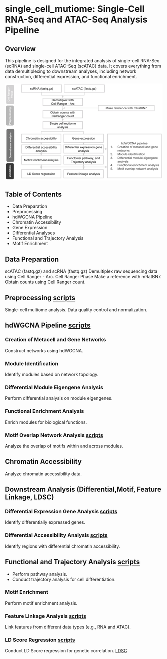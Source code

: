 # single_cell_mutiome: Single-Cell RNA-Seq and ATAC-Seq Analysis Pipeline

## Overview
This pipeline is designed for the integrated analysis of single-cell RNA-Seq (scRNA) and single-cell ATAC-Seq (scATAC) data. It covers everything from data demultiplexing to downstream analyses, including network construction, differential expression, and functional enrichment.

![My Image](https://github.com/mdsoapbrain/single_cell_mutiome/blob/main/scmutiome_pipeline.png)


## Table of Contents
- Data Preparation
- Preprocessing
- hdWGCNA Pipeline
- Chromatin Accessibility
- Gene Expression
- Differential Analyses
- Functional and Trajectory Analysis
- Motif Enrichment


## Data Preparation
scATAC (fastq.gz) and scRNA (fastq.gz)
Demultiplex raw sequencing data using Cell Ranger - Arc.
Cell Ranger Phase
Make a reference with mRatBN7.
Obtain counts using Cell Ranger count.
## Preprocessing [scripts](https://github.com/mdsoapbrain/single_cell_mutiome/blob/main/Preprocessing.R)
Single-cell multiome analysis.
Data quality control and normalization.
## hdWGCNA Pipeline [scripts](https://github.com/mdsoapbrain/single_cell_mutiome/blob/main/hdWGCNA.R)
### Creation of Metacell and Gene Networks
Construct networks using hdWGCNA.
### Module Identification
Identify modules based on network topology.
### Differential Module Eigengene Analysis
Perform differential analysis on module eigengenes.
### Functional Enrichment Analysis
Enrich modules for biological functions.
### Motif Overlap Network Analysis [scripts](https://github.com/mdsoapbrain/single_cell_mutiome/blob/main/motif_overlap_hdWGCNA.R)
Analyze the overlap of motifs within and across modules.

## Chromatin Accessibility
Analyze chromatin accessibility data.

## Downstream Analysis (Differential,Motif, Feature Linkage, LDSC)
### Differential Expression Gene Analysis [scripts](https://github.com/mdsoapbrain/single_cell_mutiome/blob/main/DEG&DAE&GeneEnrich.R)
Identify differentially expressed genes.
### Differential Accessibility Analysis [scripts](https://github.com/mdsoapbrain/single_cell_mutiome/blob/main/DEG&DAE&GeneEnrich.R)
Identify regions with differential chromatin accessibility.
## Functional and Trajectory Analysis [scripts](https://github.com/mdsoapbrain/single_cell_mutiome/blob/main/DEG&DAE&GeneEnrich.R)
- Perform pathway analysis.
- Conduct trajectory analysis for cell differentiation.
  
### Motif Enrichment
Perform motif enrichment analysis.

### Feature Linkage Analysis [scripts](https://github.com/mdsoapbrain/single_cell_mutiome/blob/main/Feature_linkage_analysis.R)
Link features from different data types (e.g., RNA and ATAC).
### LD Score Regression [scripts](https://github.com/mdsoapbrain/single_cell_mutiome/blob/main/prepare_LDSC.R)
Conduct LD Score regression for genetic correlation.
[LDSC](https://github.com/mdsoapbrain/single_cell_mutiome/blob/main/LDSC_analysis.sh)













